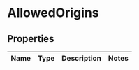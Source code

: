 # AllowedOrigins

## Properties
Name | Type | Description | Notes
------------ | ------------- | ------------- | -------------
